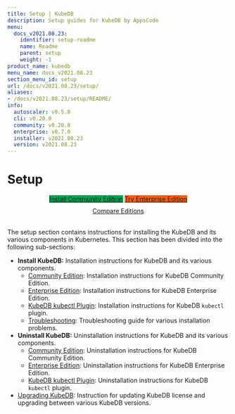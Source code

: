 ```yaml
---
title: Setup | KubeDB
description: Setup guides for KubeDB by AppsCode
menu:
  docs_v2021.08.23:
    identifier: setup-readme
    name: Readme
    parent: setup
    weight: -1
product_name: kubedb
menu_name: docs_v2021.08.23
section_menu_id: setup
url: /docs/v2021.08.23/setup/
aliases:
- /docs/v2021.08.23/setup/README/
info:
  autoscaler: v0.5.0
  cli: v0.20.0
  community: v0.20.0
  enterprise: v0.7.0
  installer: v2021.08.23
  version: v2021.08.23
---
```


# Setup

<div style="text-align: center;">
  <a class="button is-link is-medium is-active has-text-weight-normal" href="/docs/v2021.08.23/setup/install/community" style="background:#00A651; width: 18rem;">Install Community Edition</a>
  <a class="button is-info is-medium is-active has-text-weight-normal" href="/docs/v2021.08.23/setup/install/enterprise"  style="background:#FC6011; width: 18rem;">Try Enterprise Edition</a>
  <a style="margin-top: 10px; display: block;" href="https://kubedb.com/pricing/">Compare Editions</a>
</div>
<br>

The setup section contains instructions for installing the KubeDB and its various components in Kubernetes. This section has been divided into the following sub-sections:

- **Install KubeDB:** Installation instructions for KubeDB and its various components.
  - [Community Edition](/docs/v2021.08.23/setup/install/community): Installation instructions for KubeDB Community Edition.
  - [Enterprise Edition](/docs/v2021.08.23/setup/install/enterprise): Installation instructions for KubeDB Enterprise Edition.
  - [KubeDB kubectl Plugin](/docs/v2021.08.23/setup/install/kubectl_plugin): Installation instructions for KubeDB `kubectl` plugin.
  - [Troubleshooting](/docs/v2021.08.23/setup/install/troubleshoting): Troubleshooting guide for various installation problems.
- **Uninstall KubeDB:** Uninstallation instructions for KubeDB and its various components.
  - [Community Edition](/docs/v2021.08.23/setup/uninstall/community): Uninstallation instructions for KubeDB Community Edition.
  - [Enterprise Edition](/docs/v2021.08.23/setup/uninstall/enterprise): Uninstallation instructions for KubeDB Enterprise Edition.
  - [KubeDB kubectl Plugin](/docs/v2021.08.23/setup/uninstall/kubectl_plugin): Uninstallation instructions for KubeDB `kubectl` plugin.
- [Upgrading KubeDB](/docs/v2021.08.23/setup/upgrade/): Instruction for updating KubeDB license and upgrading between various KubeDB versions.
